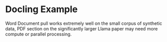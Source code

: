 # Docling Example

Word Document pull works extremely well on the small corpus of synthetic data,  PDF section on the significantly larger Llama paper may need more compute or parallel processing.
